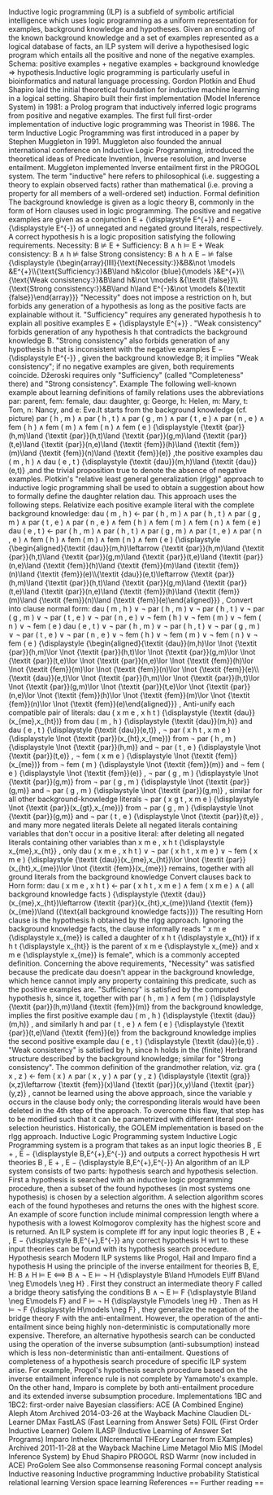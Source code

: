 Inductive logic programming (ILP) is a subfield of symbolic artificial
intelligence which uses logic programming as a uniform representation
for examples, background knowledge and hypotheses. Given an encoding of
the known background knowledge and a set of examples represented as a
logical database of facts, an ILP system will derive a hypothesised
logic program which entails all the positive and none of the negative
examples. Schema: positive examples + negative examples + background
knowledge ⇒ hypothesis.Inductive logic programming is particularly
useful in bioinformatics and natural language processing. Gordon Plotkin
and Ehud Shapiro laid the initial theoretical foundation for inductive
machine learning in a logical setting. Shapiro built their first
implementation (Model Inference System) in 1981: a Prolog program that
inductively inferred logic programs from positive and negative examples.
The first full first-order implementation of inductive logic programming
was Theorist in 1986. The term Inductive Logic Programming was first
introduced in a paper by Stephen Muggleton in 1991. Muggleton also
founded the annual international conference on Inductive Logic
Programming, introduced the theoretical ideas of Predicate Invention,
Inverse resolution, and Inverse entailment. Muggleton implemented
Inverse entailment first in the PROGOL system. The term \"inductive\"
here refers to philosophical (i.e. suggesting a theory to explain
observed facts) rather than mathematical (i.e. proving a property for
all members of a well-ordered set) induction. Formal definition The
background knowledge is given as a logic theory B, commonly in the form
of Horn clauses used in logic programming. The positive and negative
examples are given as a conjunction E + {\\displaystyle E\^{+}} and E −
{\\displaystyle E\^{-}} of unnegated and negated ground literals,
respectively. A correct hypothesis h is a logic proposition satisfying
the following requirements. Necessity: B ⊭ E + Sufficiency: B ∧ h ⊨ E +
Weak consistency: B ∧ h ⊭ false Strong consistency: B ∧ h ∧ E − ⊭ false
{\\displaystyle {\\begin{array}{llll}{\\text{Necessity:}}&B&\\not
\\models &E\^{+}\\\\{\\text{Sufficiency:}}&B\\land h&\\color
{blue}{\\models }&E\^{+}\\\\{\\text{Weak consistency:}}&B\\land h&\\not
\\models &{\\textit {false}}\\\\{\\text{Strong consistency:}}&B\\land
h\\land E\^{-}&\\not \\models &{\\textit {false}}\\end{array}}}
\"Necessity\" does not impose a restriction on h, but forbids any
generation of a hypothesis as long as the positive facts are explainable
without it. \"Sufficiency\" requires any generated hypothesis h to
explain all positive examples E + {\\displaystyle E\^{+}} . \"Weak
consistency\" forbids generation of any hypothesis h that contradicts
the background knowledge B. \"Strong consistency\" also forbids
generation of any hypothesis h that is inconsistent with the negative
examples E − {\\displaystyle E\^{-}} , given the background knowledge B;
it implies \"Weak consistency\"; if no negative examples are given, both
requirements coincide. Džeroski requires only \"Sufficiency\" (called
\"Completeness\" there) and \"Strong consistency\". Example The
following well-known example about learning definitions of family
relations uses the abbreviations par: parent, fem: female, dau:
daughter, g: George, h: Helen, m: Mary, t: Tom, n: Nancy, and e: Eve.It
starts from the background knowledge (cf. picture) par ( h , m ) ∧ par (
h , t ) ∧ par ( g , m ) ∧ par ( t , e ) ∧ par ( n , e ) ∧ fem ( h ) ∧
fem ( m ) ∧ fem ( n ) ∧ fem ( e ) {\\displaystyle {\\textit
{par}}(h,m)\\land {\\textit {par}}(h,t)\\land {\\textit
{par}}(g,m)\\land {\\textit {par}}(t,e)\\land {\\textit
{par}}(n,e)\\land {\\textit {fem}}(h)\\land {\\textit {fem}}(m)\\land
{\\textit {fem}}(n)\\land {\\textit {fem}}(e)} ,the positive examples
dau ( m , h ) ∧ dau ( e , t ) {\\displaystyle {\\textit
{dau}}(m,h)\\land {\\textit {dau}}(e,t)} ,and the trivial proposition
true to denote the absence of negative examples. Plotkin\'s \"relative
least general generalization (rlgg)\" approach to inductive logic
programming shall be used to obtain a suggestion about how to formally
define the daughter relation dau. This approach uses the following
steps. Relativize each positive example literal with the complete
background knowledge: dau ( m , h ) ← par ( h , m ) ∧ par ( h , t ) ∧
par ( g , m ) ∧ par ( t , e ) ∧ par ( n , e ) ∧ fem ( h ) ∧ fem ( m ) ∧
fem ( n ) ∧ fem ( e ) dau ( e , t ) ← par ( h , m ) ∧ par ( h , t ) ∧
par ( g , m ) ∧ par ( t , e ) ∧ par ( n , e ) ∧ fem ( h ) ∧ fem ( m ) ∧
fem ( n ) ∧ fem ( e ) {\\displaystyle {\\begin{aligned}{\\textit
{dau}}(m,h)\\leftarrow {\\textit {par}}(h,m)\\land {\\textit
{par}}(h,t)\\land {\\textit {par}}(g,m)\\land {\\textit
{par}}(t,e)\\land {\\textit {par}}(n,e)\\land {\\textit {fem}}(h)\\land
{\\textit {fem}}(m)\\land {\\textit {fem}}(n)\\land {\\textit
{fem}}(e)\\\\{\\textit {dau}}(e,t)\\leftarrow {\\textit
{par}}(h,m)\\land {\\textit {par}}(h,t)\\land {\\textit
{par}}(g,m)\\land {\\textit {par}}(t,e)\\land {\\textit
{par}}(n,e)\\land {\\textit {fem}}(h)\\land {\\textit {fem}}(m)\\land
{\\textit {fem}}(n)\\land {\\textit {fem}}(e)\\end{aligned}}} , Convert
into clause normal form: dau ( m , h ) ∨ ¬ par ( h , m ) ∨ ¬ par ( h , t
) ∨ ¬ par ( g , m ) ∨ ¬ par ( t , e ) ∨ ¬ par ( n , e ) ∨ ¬ fem ( h ) ∨
¬ fem ( m ) ∨ ¬ fem ( n ) ∨ ¬ fem ( e ) dau ( e , t ) ∨ ¬ par ( h , m )
∨ ¬ par ( h , t ) ∨ ¬ par ( g , m ) ∨ ¬ par ( t , e ) ∨ ¬ par ( n , e )
∨ ¬ fem ( h ) ∨ ¬ fem ( m ) ∨ ¬ fem ( n ) ∨ ¬ fem ( e ) {\\displaystyle
{\\begin{aligned}{\\textit {dau}}(m,h)\\lor \\lnot {\\textit
{par}}(h,m)\\lor \\lnot {\\textit {par}}(h,t)\\lor \\lnot {\\textit
{par}}(g,m)\\lor \\lnot {\\textit {par}}(t,e)\\lor \\lnot {\\textit
{par}}(n,e)\\lor \\lnot {\\textit {fem}}(h)\\lor \\lnot {\\textit
{fem}}(m)\\lor \\lnot {\\textit {fem}}(n)\\lor \\lnot {\\textit
{fem}}(e)\\\\{\\textit {dau}}(e,t)\\lor \\lnot {\\textit
{par}}(h,m)\\lor \\lnot {\\textit {par}}(h,t)\\lor \\lnot {\\textit
{par}}(g,m)\\lor \\lnot {\\textit {par}}(t,e)\\lor \\lnot {\\textit
{par}}(n,e)\\lor \\lnot {\\textit {fem}}(h)\\lor \\lnot {\\textit
{fem}}(m)\\lor \\lnot {\\textit {fem}}(n)\\lor \\lnot {\\textit
{fem}}(e)\\end{aligned}}} , Anti-unify each compatible pair of literals:
dau ( x m e , x h t ) {\\displaystyle {\\textit {dau}}(x\_{me},x\_{ht})}
from dau ( m , h ) {\\displaystyle {\\textit {dau}}(m,h)} and dau ( e ,
t ) {\\displaystyle {\\textit {dau}}(e,t)} , ¬ par ( x h t , x m e )
{\\displaystyle \\lnot {\\textit {par}}(x\_{ht},x\_{me})} from ¬ par ( h
, m ) {\\displaystyle \\lnot {\\textit {par}}(h,m)} and ¬ par ( t , e )
{\\displaystyle \\lnot {\\textit {par}}(t,e)} , ¬ fem ( x m e )
{\\displaystyle \\lnot {\\textit {fem}}(x\_{me})} from ¬ fem ( m )
{\\displaystyle \\lnot {\\textit {fem}}(m)} and ¬ fem ( e )
{\\displaystyle \\lnot {\\textit {fem}}(e)} , ¬ par ( g , m )
{\\displaystyle \\lnot {\\textit {par}}(g,m)} from ¬ par ( g , m )
{\\displaystyle \\lnot {\\textit {par}}(g,m)} and ¬ par ( g , m )
{\\displaystyle \\lnot {\\textit {par}}(g,m)} , similar for all other
background-knowledge literals ¬ par ( x g t , x m e ) {\\displaystyle
\\lnot {\\textit {par}}(x\_{gt},x\_{me})} from ¬ par ( g , m )
{\\displaystyle \\lnot {\\textit {par}}(g,m)} and ¬ par ( t , e )
{\\displaystyle \\lnot {\\textit {par}}(t,e)} , and many more negated
literals Delete all negated literals containing variables that don\'t
occur in a positive literal: after deleting all negated literals
containing other variables than x m e , x h t {\\displaystyle
x\_{me},x\_{ht}} , only dau ( x m e , x h t ) ∨ ¬ par ( x h t , x m e )
∨ ¬ fem ( x m e ) {\\displaystyle {\\textit {dau}}(x\_{me},x\_{ht})\\lor
\\lnot {\\textit {par}}(x\_{ht},x\_{me})\\lor \\lnot {\\textit
{fem}}(x\_{me})} remains, together with all ground literals from the
background knowledge Convert clauses back to Horn form: dau ( x m e , x
h t ) ← par ( x h t , x m e ) ∧ fem ( x m e ) ∧ ( all background
knowledge facts ) {\\displaystyle {\\textit
{dau}}(x\_{me},x\_{ht})\\leftarrow {\\textit
{par}}(x\_{ht},x\_{me})\\land {\\textit {fem}}(x\_{me})\\land
({\\text{all background knowledge facts}})} The resulting Horn clause is
the hypothesis h obtained by the rlgg approach. Ignoring the background
knowledge facts, the clause informally reads \" x m e {\\displaystyle
x\_{me}} is called a daughter of x h t {\\displaystyle x\_{ht}} if x h t
{\\displaystyle x\_{ht}} is the parent of x m e {\\displaystyle x\_{me}}
and x m e {\\displaystyle x\_{me}} is female\", which is a commonly
accepted definition. Concerning the above requirements, \"Necessity\"
was satisfied because the predicate dau doesn\'t appear in the
background knowledge, which hence cannot imply any property containing
this predicate, such as the positive examples are. \"Sufficiency\" is
satisfied by the computed hypothesis h, since it, together with par ( h
, m ) ∧ fem ( m ) {\\displaystyle {\\textit {par}}(h,m)\\land {\\textit
{fem}}(m)} from the background knowledge, implies the first positive
example dau ( m , h ) {\\displaystyle {\\textit {dau}}(m,h)} , and
similarly h and par ( t , e ) ∧ fem ( e ) {\\displaystyle {\\textit
{par}}(t,e)\\land {\\textit {fem}}(e)} from the background knowledge
implies the second positive example dau ( e , t ) {\\displaystyle
{\\textit {dau}}(e,t)} . \"Weak consistency\" is satisfied by h, since h
holds in the (finite) Herbrand structure described by the background
knowledge; similar for \"Strong consistency\". The common definition of
the grandmother relation, viz. gra ( x , z ) ← fem ( x ) ∧ par ( x , y )
∧ par ( y , z ) {\\displaystyle {\\textit {gra}}(x,z)\\leftarrow
{\\textit {fem}}(x)\\land {\\textit {par}}(x,y)\\land {\\textit
{par}}(y,z)} , cannot be learned using the above approach, since the
variable y occurs in the clause body only; the corresponding literals
would have been deleted in the 4th step of the approach. To overcome
this flaw, that step has to be modified such that it can be parametrized
with different literal post-selection heuristics. Historically, the
GOLEM implementation is based on the rlgg approach. Inductive Logic
Programming system Inductive Logic Programming system is a program that
takes as an input logic theories B , E + , E − {\\displaystyle
B,E\^{+},E\^{-}} and outputs a correct hypothesis H wrt theories B , E +
, E − {\\displaystyle B,E\^{+},E\^{-}} An algorithm of an ILP system
consists of two parts: hypothesis search and hypothesis selection. First
a hypothesis is searched with an inductive logic programming procedure,
then a subset of the found hypotheses (in most systems one hypothesis)
is chosen by a selection algorithm. A selection algorithm scores each of
the found hypotheses and returns the ones with the highest score. An
example of score function include minimal compression length where a
hypothesis with a lowest Kolmogorov complexity has the highest score and
is returned. An ILP system is complete iff for any input logic theories
B , E + , E − {\\displaystyle B,E\^{+},E\^{-}} any correct hypothesis H
wrt to these input theories can be found with its hypothesis search
procedure. Hypothesis search Modern ILP systems like Progol, Hail and
Imparo find a hypothesis H using the principle of the inverse entailment
for theories B, E, H: B ∧ H ⊨ E ⟺ B ∧ ¬ E ⊨ ¬ H {\\displaystyle B\\land
H\\models E\\iff B\\land \\neg E\\models \\neg H} . First they construct
an intermediate theory F called a bridge theory satisfying the
conditions B ∧ ¬ E ⊨ F {\\displaystyle B\\land \\neg E\\models F} and F
⊨ ¬ H {\\displaystyle F\\models \\neg H} . Then as H ⊨ ¬ F
{\\displaystyle H\\models \\neg F} , they generalize the negation of the
bridge theory F with the anti-entailment. However, the operation of the
anti-entailment since being highly non-deterministic is computationally
more expensive. Therefore, an alternative hypothesis search can be
conducted using the operation of the inverse subsumption
(anti-subsumption) instead which is less non-deterministic than
anti-entailment. Questions of completeness of a hypothesis search
procedure of specific ILP system arise. For example, Progol\'s
hypothesis search procedure based on the inverse entailment inference
rule is not complete by Yamamoto\'s example. On the other hand, Imparo
is complete by both anti-entailment procedure and its extended inverse
subsumption procedure. Implementations 1BC and 1BC2: first-order naive
Bayesian classifiers: ACE (A Combined Engine) Aleph Atom Archived
2014-03-26 at the Wayback Machine Claudien DL-Learner DMax FastLAS (Fast
Learning from Answer Sets) FOIL (First Order Inductive Learner) Golem
ILASP (Inductive Learning of Answer Set Programs) Imparo Inthelex
(INcremental THEory Learner from EXamples) Archived 2011-11-28 at the
Wayback Machine Lime Metagol Mio MIS (Model Inference System) by Ehud
Shapiro PROGOL RSD Warmr (now included in ACE) ProGolem See also
Commonsense reasoning Formal concept analysis Inductive reasoning
Inductive programming Inductive probability Statistical relational
learning Version space learning References == Further reading ==
